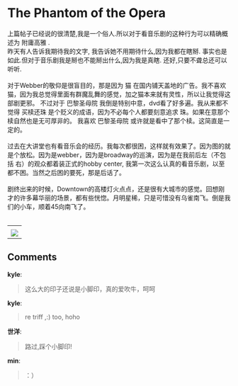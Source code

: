 # The Phantom of the Opera

<div id="msgcns!B37A52AAF181A958!279" class="bvMsg"><div>上篇帖子已经说的很清楚,我是一个俗人.所以对于看音乐剧的这种行为可以精确概述为 附庸高雅 .</div>
<div>昨天有人告诉我期待我的文字, 我告诉她不用期待什么,因为我都在瞎掰. 事实也是如此.但对于音乐剧我是掰也不能掰出什么,因为我是真瞎. 还好,只要不聋总还可以听听.</div>
<div> </div>
<div>对于Webber的敬仰是很盲目的，那是因为 猫 在国内铺天盖地的广告。我不喜欢 猫，因为我总觉得里面有群魔乱舞的感觉，加之猫本来就有灵性，所以让我觉得这部剧更邪。 不过对于 巴黎圣母院 我倒是特别中意，dvd看了好多遍。我从来都不觉得 买椟还珠 是个贬义的成语，因为不必每个人都要刻意追求 珠。如果在意那个椟自然也是无可厚非的。 我喜欢 巴黎圣母院 或许就是看中了那个椟。这简直是一定的。</div>
<div> </div>
<div>过去在大讲堂也有看音乐会的经历。我每次都很困，这样就有效果了。因为图的就是个放松。因为是webber，因为是broadway的巡演，因为是在我前后左（不包括 右）的观众都着装正式的hobby center, 我第一次这么认真的看音乐剧，以至都不困。当然之后困的要死，那是后话了。</div>
<div> </div>
<div>剧终出来的时候，Downtown的高楼灯火点点，还是很有大城市的感觉。回想刚才的许多幕华丽的场景，都有些恍惚。月明星稀，只是可惜没有乌雀南飞。倒是我们的小车，顺着45向南飞了。</div>
<div> </div></div><table cellspacing="0" border="0"><tr><td></td></tr><tr><td valign="top"><a href="http://blufiles.storage.live.com/y1p9lOB8zUE9y7wIcncUK_g1r9M54Vg36hXzv0-nI9UC4qjTZRevFbaUe2ah4zFJuAD7dcp436FuY8" target="_blank" rel="WLPP;url=http://blufiles.storage.live.com/y1p9lOB8zUE9y7wIcncUK_g1r9M54Vg36hXzv0-nI9UC4qjTZRevFbaUe2ah4zFJuAD7dcp436FuY8;cnsid=cns&#033;B37A52AAF181A958&#033;280"><img src="http://blufiles.storage.live.com/y1p9lOB8zUE9y7wIcncUK_g1r9M54Vg36hXqrWfGZjUECfsMkiDyA7G1MrOVOxSBigaqphF6zDCtiE" border="0" /></a></td></tr></table>

## Comments

**kyle**:
> 这么大的印子还说是小脚印，真的爱吹牛，呵呵

**kyle**:
> re triff ,:) too, hoho

**世洋**:
> 路过,踩个小脚印!

**min**:
> ：）

